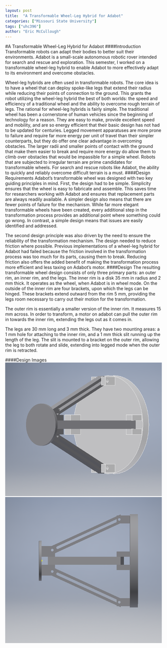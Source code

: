 ```yaml
---
layout: post
title:  "A Transformable Wheel-Leg Hybrid for Adabot"
categories: ["Missouri State University"]
tags: ["uhc396"]
author: "Eric McCullough"
---
```

#A Transformable Wheel-Leg Hybrid for Adabot
####Introduction
Transformable robots can adapt their bodies to better suit their environments.  Adabot is a 
small-scale autonomous robotic rover intended for search and rescue and exploration. This semester, I worked on a 
transformable wheel-leg hybrid to enable Adabot to more effectively adapt to its environment and overcome obstacles. 

Wheel-leg hybrids are often used in transformable robots. The core idea is to have a wheel that can deploy spoke-like 
legs that extend their radius while reducing their points of connection to the ground. This grants the robot utilizing
the wheel-leg hybrid the best of both worlds: the speed and efficiency of a traditional wheel and the ability to 
overcome rough terrain of legs. The rational for wheel-leg hybrids is fairly simple. The traditional wheel has been a 
 cornerstone of human vehicles since the beginning of technology for a reason. They are easy to make, provide 
excellent speed and mobility, and are so energy efficient that their basic design has not had to be updated for 
centuries. Legged movement apparatuses are more prone to failure and require far more energy per unit of travel than 
their simpler counterparts, but they do offer one clear advantage in overcoming obstacles. The larger radii and 
smaller points of contact with the ground that make them easier to break and require more energy do allow them to 
climb over obstacles that would be impassible for a simple wheel. Robots that are subjected to irregular terrain are 
prime candidates for transformable wheels. For search and rescue robots like Adabot, the ability to quickly and 
reliably overcome difficult terrain is a must. 
####Design Requirements
Adabot’s transformable wheel was designed with two key guiding principles in mind. First, the design had to be simple. 
Simplicity ensures that the wheel is easy to fabricate and assemble. This saves time for researchers working with 
Adabot and ensures that replacement parts are always readily available. A simpler design also means that there are 
fewer points of failure for the mechanism. While far more elegant transformable wheels have been created, every 
additional step in the transformation process provides an additional point where something could go wrong. In contrast,
a simple design means that issues are easily identified and addressed. 

The second design principle was also driven by the need to ensure the reliability of the transformation mechanism. The
design needed to reduce friction where possible. Previous implementations of a wheel-leg hybrid for Adabot had failed 
because the friction involved in the transformation process was too much for its parts, causing them to break. 
Reducing friction also offers the added benefit of making the transformation process more efficient and less taxing 
on Adabot’s motor. 
####Design
The resulting transformable wheel design consists of only three primary parts: an outer rim, an inner rim, and the 
legs. The inner rim is a disk 35 mm in radius and 2 mm thick. It operates as the wheel, when Adabot is in wheel mode.
On the outside of the inner rim are four brackets, upon which the legs can be hinged. These brackets extend outward 
from the rim 5 mm, providing the legs room necessary to carry out their motion for the transformation.

The outer rim is essentially a smaller version of the inner rim. It measures 15 mm across. In order to transform, a 
motor on adabot can pull the outer rim in towards the inner rim, extending the legs out as it comes in.

The legs are 30 mm long and 3 mm thick. They have two mounting areas: a 1 mm hole for attaching to the inner rim, and 
a 1 mm thick slit running up the length of the leg. The slit is mounted to a bracket on the outer rim, allowing the 
leg to both rotate and slide, extending into legged mode when the outer rim is retracted. 

####Design Images
![Wheel leg hybrid 1](assets/2018-12-10-a-transformable-wheel-leg-hybrid-for-adabot/Capture1.PNG)
![Wheel leg hybrid 1](assets/2018-12-10-a-transformable-wheel-leg-hybrid-for-adabot/Capture2.PNG)